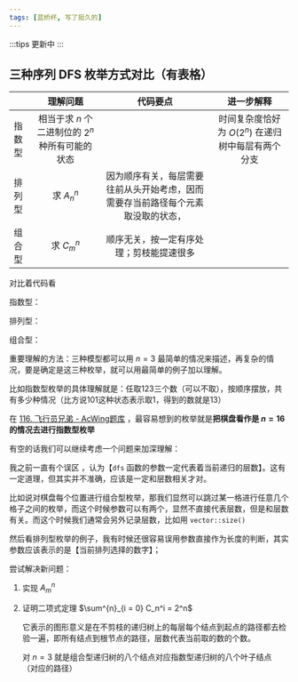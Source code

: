 ```yaml
---
tags: [蓝桥杯, 写了挺久的]
---
```


:::tips
更新中
:::

## 三种序列 DFS 枚举方式对比（有表格）

|        |                   **理解问题**                   |                           代码要点                           |                     进一步解释                     |
| ------ | :----------------------------------------------: | :----------------------------------------------------------: | :------------------------------------------------: |
| 指数型 | 相当于求 $n$ 个二进制位的 $2^n$ 种所有可能的状态 |                                                              | 时间复杂度恰好为 $O(2^n)$ 在递归树中每层有两个分支 |
| 排列型 |                    求 $A^n_n$                    | 因为顺序有关，每层需要往前从头开始考虑，因而需要存当前路径每个元素取没取的状态， |                                                    |
| 组合型 |                    求 $C^n_m$                    |           顺序无关，按一定有序处理；剪枝能提速很多           |                                                    |



对比着代码看



指数型：



排列型：



组合型：





重要理解的方法：三种模型都可以用 $n = 3$ 最简单的情况来描述，再复杂的情况，要是确定是这三种枚举，就可以用最简单的例子加以理解。

比如指数型枚举的具体理解就是：任取123三个数（可以不取），按顺序摆放，共有多少种情况（比方说101这种状态表示取1，得到的数就是13）

在 [116. 飞行员兄弟 - AcWing题库](https://www.acwing.com/problem/content/118/) ，最容易想到的枚举就是**把棋盘看作是 $n = 16$ 的情况去进行指数型枚举**



有空的话我们可以继续考虑一个问题来加深理解：

我之前一直有个误区 ，认为【`dfs` 函数的参数一定代表着当前递归的层数】。这有一定道理，但其实并不准确，应该是一定和层数相关才对。

比如说对棋盘每个位置进行组合型枚举，那我们显然可以跳过某一格进行任意几个格子之间的枚举，而这个时候参数可以有两个，显然不直接代表层数，但是和层数有关。而这个时候我们通常会另外记录层数，比如用 `vector::size()`



然后看排列型枚举的例子，我有时候还很容易误用参数直接作为长度的判断，其实参数应该表示的是【当前排列选择的数字】；



尝试解决新问题：

1. 实现 $A^n_m$

2. 证明二项式定理 $\sum^{n}_{i = 0} C_n^i = 2^n$

   它表示的图形意义是在不剪枝的递归树上的每层每个结点到起点的路径都去检验一遍，即所有结点到根节点的路径，层数代表当前取的数的个数。

   对 $n = 3$ 就是组合型递归树的八个结点对应指数型递归树的八个叶子结点 （对应的路径）
